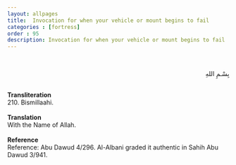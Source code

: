 ```yaml
---
layout: allpages
title:  Invocation for when your vehicle or mount begins to fail
categories : [fortress]
order : 95
description: Invocation for when your vehicle or mount begins to fail
---
```

&nbsp;
<div class="arabictext" dir="RTL">

بِسْـمِ اللهِ

</div>
&nbsp;


<div class="duaextra" tabindex="0">
<div><strong>Transliteration</strong></div>
<div class="extra">210. Bismillaahi.</div>
</div>
&nbsp;
<div class="duaextra" tabindex="0">
<div><strong>Translation</strong></div>
<div class="extra">With the Name of Allah.</div>
</div>
&nbsp;
<div class="duaextra" tabindex="0">
<div><strong>Reference</strong></div>
<div class="extra">Reference: Abu Dawud 4/296. Al-Albani graded it authentic in Sahih Abu Dawud 3/941.</div>
</div>
